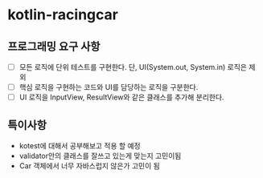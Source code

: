# kotlin-racingcar

## 프로그래밍 요구 사항
- [ ] 모든 로직에 단위 테스트를 구현한다. 단, UI(System.out, System.in) 로직은 제외
- [ ] 핵심 로직을 구현하는 코드와 UI를 담당하는 로직을 구분한다.
- [ ] UI 로직을 InputView, ResultView와 같은 클래스를 추가해 분리한다.

## 특이사항
- kotest에 대해서 공부해보고 적용 할 예정
- validator안의 클래스를 잘쓰고 있는게 맞는지 고민이됨
- Car 객체에서 너무 자바스럽지 않은가 고민이 됨
